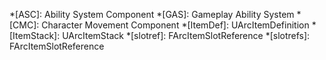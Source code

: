 *[ASC]: Ability System Component
*[GAS]: Gameplay Ability System
*[CMC]: Character Movement Component
*[ItemDef]: UArcItemDefinition
*[ItemStack]: UArcItemStack
*[slotref]: FArcItemSlotReference
*[slotrefs]: FArcItemSlotReference
